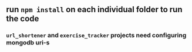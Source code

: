 ## run `npm install` on each individual folder to run the code
### `url_shortener` and `exercise_tracker` projects need configuring mongodb uri-s
